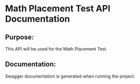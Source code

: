# Math Placement Test API Documentation
## Purpose:
This API will be used for the Math Placement Test. 
## Documentation:
Swagger documentation is generated when running the project.